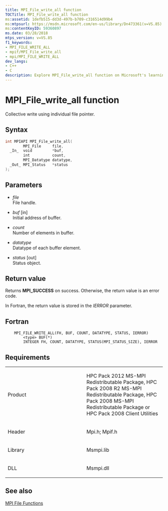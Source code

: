 ```yaml
---
title: MPI_File_write_all function
TOCTitle: MPI_File_write_all function
ms:assetid: 1defb515-dd3d-497b-b709-c316514d99b4
ms:mtpsurl: https://msdn.microsoft.com/en-us/library/Dn473361(v=VS.85)
ms:contentKeyID: 59360897
ms.date: 03/28/2018
mtps_version: v=VS.85
f1_keywords:
- MPI_FILE_WRITE_ALL
- mpif/MPI_File_write_all
- mpi/MPI_FILE_WRITE_ALL
dev_langs:
- C++
- C
description: Explore MPI_File_write_all function on Microsoft's learning platform. Understand syntax, parameters, return values, and related MPI file functions.
---
```


# MPI\_File\_write\_all function

Collective write using individual file pointer.

## Syntax

``` c++
int MPIAPI MPI_File_write_all(
        MPI_File     file,
  _In_  void         *buf,
        int          count,
        MPI_Datatype datatype,
  _Out_ MPI_Status   *status
);
```

## Parameters

  - *file*  
    File handle.

  - *buf* \[in\]  
    Initial address of buffer.

  - *count*  
    Number of elements in buffer.

  - *datatype*  
    Datatype of each buffer element.

  - *status* \[out\]  
    Status object.

## Return value

Returns **MPI\_SUCCESS** on success. Otherwise, the return value is an error code.

In Fortran, the return value is stored in the *IERROR* parameter.

## Fortran

``` FORTRAN
    MPI_FILE_WRITE_ALL(FH, BUF, COUNT, DATATYPE, STATUS, IERROR)
        <type> BUF(*)
        INTEGER FH, COUNT, DATATYPE, STATUS(MPI_STATUS_SIZE), IERROR
```

## Requirements

<table>
<colgroup>
<col style="width: 50%" />
<col style="width: 50%" />
</colgroup>
<tbody>
<tr class="odd">
<td><p>Product</p></td>
<td><p>HPC Pack 2012 MS-MPI Redistributable Package, HPC Pack 2008 R2 MS-MPI Redistributable Package, HPC Pack 2008 MS-MPI Redistributable Package or HPC Pack 2008 Client Utilities</p></td>
</tr>
<tr class="even">
<td><p>Header</p></td>
<td>Mpi.h;
Mpif.h</td>
</tr>
<tr class="odd">
<td><p>Library</p></td>
<td>Msmpi.lib</td>
</tr>
<tr class="even">
<td><p>DLL</p></td>
<td>Msmpi.dll</td>
</tr>
</tbody>
</table>


## See also

[MPI File Functions](mpi-file-functions.md)

